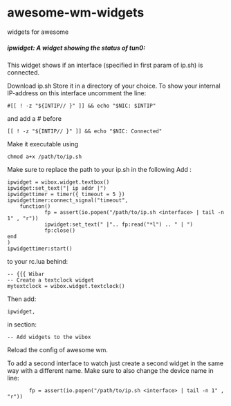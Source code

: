 # awesome-wm-widgets
widgets for awesome


##### ipwidget: A widget showing the status of tun0:
This widget shows if an interface (specified in first param of ip.sh) is connected.

Download ip.sh
Store it in a directory of your choice. 
To show your internal IP-address on this interface uncomment the line:
    

    #[[ ! -z "${INTIP// }" ]] && echo "$NIC: $INTIP"

and add a # before

    [[ ! -z "${INTIP// }" ]] && echo "$NIC: Connected"
    
Make it executable using 
    
    chmod a+x /path/to/ip.sh


Make sure to replace the path to your ip.sh in the following
Add :

    ipwidget = wibox.widget.textbox()
    ipwidget:set_text("| ip addr |")
    ipwidgettimer = timer({ timeout = 5 })
    ipwidgettimer:connect_signal("timeout",
        function()
                fp = assert(io.popen("/path/to/ip.sh <interface> | tail -n 1" , "r"))
                ipwidget:set_text(" |".. fp:read("*l") .. " | ")
                fp:close()
    end
    )
    ipwidgettimer:start()

to your rc.lua behind:
    
    -- {{{ Wibar
    -- Create a textclock widget
    mytextclock = wibox.widget.textclock()

Then add:
    
    ipwidget, 

in section:
    
    -- Add widgets to the wibox
    
Reload the config of awesome wm.

To add a second interface to watch just create a second widget in the same way with a different name. Make sure to also change the device name in line:
           
           fp = assert(io.popen("/path/to/ip.sh <interface> | tail -n 1" , "r"))
